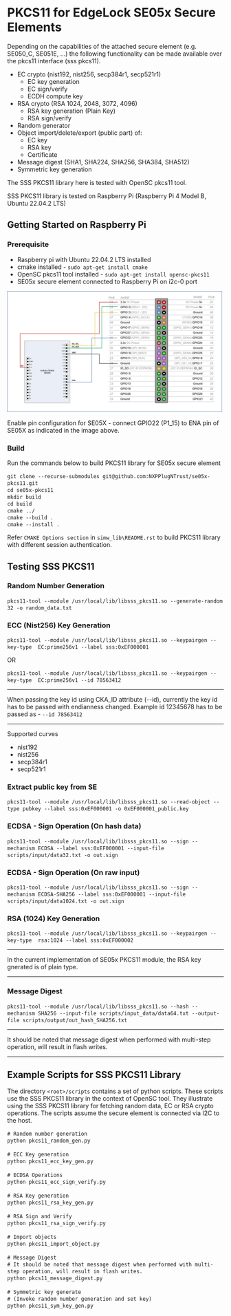 # PKCS11 for EdgeLock SE05x Secure Elements

Depending on the capabilities of the attached secure element (e.g. SE050_C, SE051E, ...)
the following functionality can be made available over the pkcs11 interface (sss pkcs11).

- EC crypto (nist192, nist256, secp384r1, secp521r1)
  - EC key generation
  - EC sign/verify
  - ECDH compute key
- RSA crypto (RSA 1024, 2048, 3072, 4096)
  - RSA key generation (Plain Key)
  - RSA sign/verify
- Random generator
- Object import/delete/export (public part) of:
  - EC key
  - RSA key
  - Certificate
- Message digest (SHA1, SHA224, SHA256, SHA384, SHA512)
- Symmetric key generation


The SSS PKCS11 library here is tested with OpenSC pkcs11 tool.

SSS PKCS11 library is tested on Raspberry Pi (Raspberry Pi 4 Model B, Ubuntu 22.04.2 LTS)


## Getting Started on Raspberry Pi

### Prerequisite

- Raspberry pi with Ubuntu 22.04.2 LTS installed
- cmake installed - `sudo apt-get install cmake`
- OpenSC pkcs11 tool installed - `sudo apt-get install opensc-pkcs11`
- SE05x secure element connected to Raspberry Pi on i2c-0 port

<p align=left>
<img src="scripts/tmp/se05x-rpi.jpg" alt="drawing" width="500"/>
</p>

Enable pin configuration for SE05X - connect GPIO22 (P1_15) to ENA pin of SE05X as indicated in the image above.


### Build
Run the commands below to build PKCS11 library for SE05x secure element

```console
git clone --recurse-submodules git@github.com:NXPPlugNTrust/se05x-pkcs11.git
cd se05x-pkcs11
mkdir build
cd build
cmake ../
cmake --build .
cmake --install .
```

Refer ``CMAKE Options section`` in ``simw_lib\README.rst`` to build PKCS11 library with different session authentication.


## Testing SSS PKCS11

### Random Number Generation

```console
pkcs11-tool --module /usr/local/lib/libsss_pkcs11.so --generate-random 32 -o random_data.txt

```

### ECC (Nist256) Key Generation

```console
pkcs11-tool --module /usr/local/lib/libsss_pkcs11.so --keypairgen --key-type  EC:prime256v1 --label sss:0xEF000001

```

OR

```console
pkcs11-tool --module /usr/local/lib/libsss_pkcs11.so --keypairgen --key-type  EC:prime256v1 --id 78563412

```

---

When passing the key id using CKA_ID attribute (--id), currently the key id has to be passed with endianness changed. Example id 12345678 has to be passed as - `--id 78563412`

---

Supported curves
  - nist192
  - nist256
  - secp384r1
  - secp521r1


### Extract public key from SE

```console
pkcs11-tool --module /usr/local/lib/libsss_pkcs11.so --read-object --type pubkey --label sss:0xEF000001 -o 0xEF000001_public.key

```

### ECDSA - Sign Operation (On hash data)

```console
pkcs11-tool --module /usr/local/lib/libsss_pkcs11.so --sign --mechanism ECDSA --label sss:0xEF000001 --input-file scripts/input/data32.txt -o out.sign

```

### ECDSA - Sign Operation (On raw input)

```console
pkcs11-tool --module /usr/local/lib/libsss_pkcs11.so --sign --mechanism ECDSA-SHA256 --label sss:0xEF000001 --input-file scripts/input/data1024.txt -o out.sign

```

### RSA (1024) Key Generation

```console
pkcs11-tool --module /usr/local/lib/libsss_pkcs11.so --keypairgen --key-type  rsa:1024 --label sss:0xEF000002

```

---

In the current implementation of SE05x PKCS11 module, the RSA key gnerated is of plain type.

---

### Message Digest

```console
pkcs11-tool --module /usr/local/lib/libsss_pkcs11.so --hash --mechanism SHA256 --input-file scripts/input_data/data64.txt --output-file scripts/output/out_hash_SHA256.txt

```

---

It should be noted that message digest when performed with multi-step operation, will result in flash writes.

---


## Example Scripts for SSS PKCS11 Library

The directory ``<root>/scripts`` contains a set of python scripts.
These scripts use the SSS PKCS11 library in the context of OpenSC  tool.
They illustrate using the SSS PKCS11 library for fetching
random data, EC or RSA crypto operations.
The scripts assume the secure element is connected via I2C to the host.

```console
# Random number generation
python pkcs11_random_gen.py

# ECC Key generation
python pkcs11_ecc_key_gen.py

# ECDSA Operations
python pkcs11_ecc_sign_verify.py

# RSA Key generation
python pkcs11_rsa_key_gen.py

# RSA Sign and Verify
python pkcs11_rsa_sign_verify.py

# Import objects
python pkcs11_import_object.py

# Message Digest
# It should be noted that message digest when performed with multi-step operation, will result in flash writes.
python pkcs11_message_digest.py

# Symmetric key generate
# (Invoke random number generation and set key)
python pkcs11_sym_key_gen.py

```